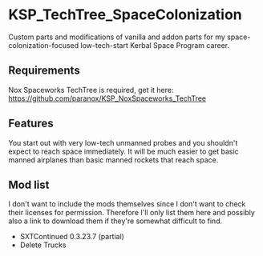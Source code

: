 # KSP_TechTree_SpaceColonization
Custom parts and modifications of vanilla and addon parts for my space-colonization-focused low-tech-start Kerbal Space Program career.

## Requirements
Nox Spaceworks TechTree is required, get it here: https://github.com/paranox/KSP_NoxSpaceworks_TechTree

## Features
You start out with very low-tech unmanned probes and you shouldn't expect to reach space immediately. It will be much easier to get basic manned airplanes than basic manned rockets that reach space.

## Mod list
I don't want to include the mods themselves since I don't want to check their licenses for permission. Therefore I'll only list them here and possibly also a link to download them if they're somewhat difficult to find.

- SXTContinued 0.3.23.7 (partial)
 - Delete Trucks